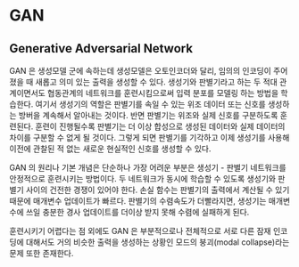 # GAN 
## Generative Adversarial Network

GAN 은 생성모델 군에 속하는데 생성모델은 오토인코더와 달리, 임의의 인코딩이 주어졌을 때 새롭고 의미 있는 출력을 생성할 수 있다.
생성기와 판별기라고 하는 두 적대 관계이면서도 협동관계의 네트워크를 훈련시킴으로써 입력 분포를 모델링 하는 방법을 학습한다.
여기서 생성기의 역할은 판별기를 속일 수 있는 위조 데이터 또는 신호를 생성하는 방버을 계속해서 알아내는 것이다.
반면 판별기는 위조와 실제 신호를 구분하도록 훈련된다. 훈련이 진행될수록 판별기는 더 이상 합성으로 생성된 데이터와 실제 데이터의 차이를 구분할 수 없게 될 것이다.
그렇게 되면 판별기를 기각하고 이제 생성기를 사용해 이전에 관찰된 적 없는 새로운 현실적인 신호를 생성할 수 있다.

GAN 의 원리나 기본 개념은 단순하나 가장 어려운 부분은 생성기 - 판별기 네트워크를 안정적으로 훈련시키는 방법이다.
두 네트워크가 동시에 학습할 수 있도록 생성기와 판별기 사이의 건전한 경쟁이 있어야 한다. 손실 함수는 판별기의 출력에서 계산될 수 있기 때문에 매개변수 업데이트가 빠르다.
판별기의 수렴속도가 더빨라지면, 생성기는 매개변수에 쓰일 충분한 경사 업데이트를 더이상 받지 못해 수렴에 실패하게 된다. 

훈련시키기 어렵다는 점 외에도 GAN 은 부분적으로나 전체적으로 서로 다른 잠재 인코딩에 대해서도 거의 비슷한 출력을 생성하는 상황인 모드의 붕괴(modal collapse)라는 문제 또한 존재한다. 

